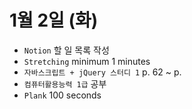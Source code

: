 # 1월 2일 (화)

- `Notion` 할 일 목록 작성
- `Stretching` minimum 1 minutes
- `자바스크립트 + jQuery 스터디 1` p. 62 ~ p. 
- `컴퓨터활용능력 1급` 공부
- `Plank` 100 seconds
